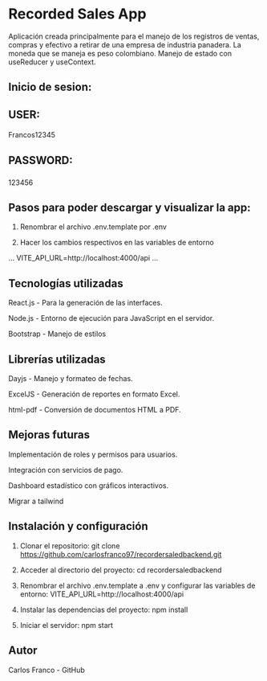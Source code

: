 # Recorded Sales App

Aplicación creada principalmente para el manejo de los registros de ventas, compras y efectivo a retirar de una empresa de industria panadera.
La moneda que se maneja es peso colombiano.
Manejo de estado con useReducer y useContext.

## Inicio de sesion: 
## USER: 
####
Francos12345
###
## PASSWORD: 
###
123456

## Pasos para poder descargar y visualizar la app: 
1. Renombrar el archivo .env.template por .env

2. Hacer los cambios respectivos en las variables de entorno

... 
VITE_API_URL=http://localhost:4000/api
...

## Tecnologías utilizadas
React.js - Para la generación de las interfaces.

Node.js - Entorno de ejecución para JavaScript en el servidor.

Bootstrap - Manejo de estilos 


## Librerías utilizadas

Dayjs - Manejo y formateo de fechas.

ExcelJS - Generación de reportes en formato Excel.

html-pdf - Conversión de documentos HTML a PDF.

## Mejoras futuras

Implementación de roles y permisos para usuarios.

Integración con servicios de pago.

Dashboard estadístico con gráficos interactivos.

Migrar a tailwind

## Instalación y configuración

1. Clonar el repositorio:
git clone https://github.com/carlosfranco97/recordersaledbackend.git

2. Acceder al directorio del proyecto: 
cd recordersaledbackend

3. Renombrar el archivo .env.template a .env y configurar las variables de entorno:
VITE_API_URL=http://localhost:4000/api

4. Instalar las dependencias del proyecto:
npm install

5. Iniciar el servidor:
npm start

## Autor
Carlos Franco - GitHub
